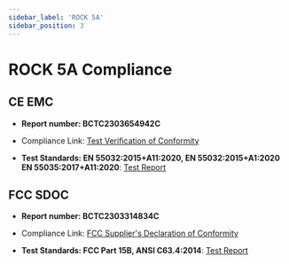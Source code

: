 ```yaml
---
sidebar_label: 'ROCK 5A'
sidebar_position: 3
---
```


# ROCK 5A Compliance

## CE EMC

- **Report number: BCTC2303654942C**
- Compliance Link:
[Test Verification of Conformity](https://dl.radxa.com/rock5/compliance/5a/ce-emc/CE-EMC-comformity.pdf)

- **Test Standards: EN 55032:2015+A11:2020, EN 55032:2015+A1:2020 EN 55035:2017+A11:2020**:
[Test Report](https://dl.radxa.com/rock5/compliance/5a/ce-emc/CE-EMC-report.pdf)

## FCC SDOC

- **Report number: BCTC2303314834C**
- Compliance Link:
[FCC Supplier's Declaration of Conformity](https://dl.radxa.com/rock5/compliance/5a/fcc-sdoc/FCC-sDoC-comformity.pdf)

- **Test Standards: FCC Part 15B, ANSI C63.4:2014**:
[Test Report](https://dl.radxa.com/rock5/compliance/5a/fcc-sdoc/FCC-SDOC-report.pdf)

